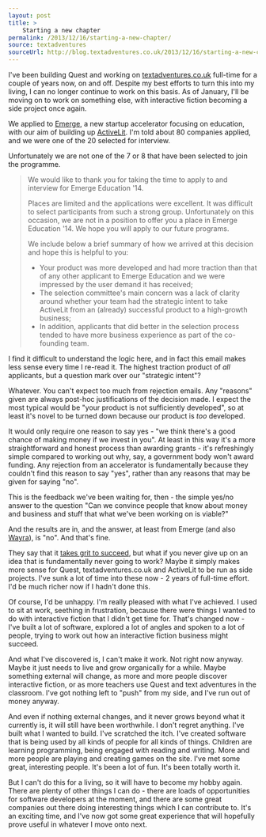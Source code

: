 ```yaml
---
layout: post
title: >
    Starting a new chapter
permalink: /2013/12/16/starting-a-new-chapter/
source: textadventures
sourceUrl: http://blog.textadventures.co.uk/2013/12/16/starting-a-new-chapter/
---
```

I've been building Quest and working on <a href="http://textadventures.co.uk">textadventures.co.uk</a> full-time for a couple of years now, on and off. Despite my best efforts to turn this into my living, I can no longer continue to work on this basis. As of January, I'll be moving on to work on something else, with interactive fiction becoming a side project once again.

We applied to <a href="http://www.emergeventurelab.com/">Emerge</a>, a new startup accelerator focusing on education, with our aim of building up <a href="http://activelit.com">ActiveLit</a>. I'm told about 80 companies applied, and we were one of the 20 selected for interview.

Unfortunately we are not one of the 7 or 8 that have been selected to join the programme.
<blockquote>We would like to thank you for taking the time to apply to and interview for Emerge Education '14.

Places are limited and the applications were excellent. It was difficult to select participants from such a strong group. Unfortunately on this occasion, we are not in a position to offer you a place in Emerge Education '14. We hope you will apply to our future programs.

We include below a brief summary of how we arrived at this decision and hope this is helpful to you:
<ul>
	<li>Your product was more developed and had more traction than that of any other applicant to Emerge Education and we were impressed by the user demand it has received;</li>
	<li>The selection committee's main concern was a lack of clarity around whether your team had the strategic intent to take ActiveLit from an (already) successful product to a high-growth business;</li>
	<li>In addition, applicants that did better in the selection process tended to have more business experience as part of the co-founding team.</li>
</ul>
</blockquote>
I find it difficult to understand the logic here, and in fact this email makes less sense every time I re-read it. The highest traction product of <em>all</em> applicants, but a question mark over our "strategic intent"?

Whatever. You can't expect too much from rejection emails. Any "reasons" given are always post-hoc justifications of the decision made. I expect the most typical would be "your product is not sufficiently developed", so at least it's novel to be turned down because our product is <em>too</em> developed.

It would only require one reason to say yes - "we think there's a good chance of making money if we invest in you". At least in this way it's a more straightforward and honest process than awarding grants - it's refreshingly simple compared to working out why, say, a government body won't award funding. Any rejection from an accelerator is fundamentally because they couldn't find this reason to say "yes", rather than any reasons that may be given for saying "no".

This is the feedback we've been waiting for, then - the simple yes/no answer to the question "Can we convince people that know about money and business and stuff that what we've been working on is viable?"

And the results are in, and the answer, at least from Emerge (and also <a href="http://uk.wayra.org/">Wayra</a>), is "no". And that's fine.

They say that it <a href="http://www.forbes.com/sites/cherylsnappconner/2013/05/16/true-grit-what-it-takes-to-succeed-as-an-entrepreneur/">takes grit to succeed</a>, but what if you never give up on an idea that is fundamentally never going to work? Maybe it simply makes more sense for Quest, textadventures.co.uk and ActiveLit to be run as side projects. I've sunk a lot of time into these now - 2 years of full-time effort. I'd be much richer now if I hadn't done this.

Of course, I'd be unhappy. I'm really pleased with what I've achieved. I used to sit at work, seething in frustration, because there were things I wanted to do with interactive fiction that I didn't get time for. That's changed now - I've built a lot of software, explored a lot of angles and spoken to a lot of people, trying to work out how an interactive fiction business might succeed.

And what I've discovered is, I can't make it work. Not right now anyway. Maybe it just needs to live and grow organically for a while. Maybe something external will change, as more and more people discover interactive fiction, or as more teachers use Quest and text adventures in the classroom. I've got nothing left to "push" from my side, and I've run out of money anyway.

And even if nothing external changes, and it never grows beyond what it currently is, it will still have been worthwhile. I don't regret anything. I've built what I wanted to build. I've scratched the itch. I've created software that is being used by all kinds of people for all kinds of things. Children are learning programming, being engaged with reading and writing. More and more people are playing and creating games on the site. I've met some great, interesting people. It's been a lot of fun. It's been totally worth it.

But I can't do this for a living, so it will have to become my hobby again. There are plenty of other things I can do - there are loads of opportunities for software developers at the moment, and there are some great companies out there doing interesting things which I can contribute to. It's an exciting time, and I've now got some great experience that will hopefully prove useful in whatever I move onto next.